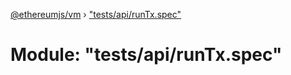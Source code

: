[@ethereumjs/vm](../README.md) › ["tests/api/runTx.spec"](_tests_api_runtx_spec_.md)

# Module: "tests/api/runTx.spec"


